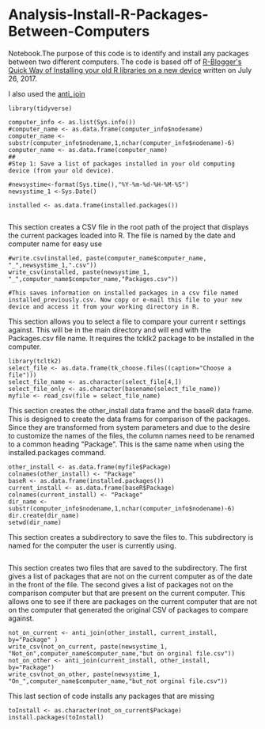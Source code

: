 # Analysis-Install-R-Packages-Between-Computers
 
Notebook.The purpose of this code is to identify and install any packages between two different computers.  The code is based off of [R-Blogger's Quick Way of Installing your old R libraries on a new device](https://www.r-bloggers.com/quick-way-of-installing-all-your-old-r-libraries-on-a-new-device/) written on July 26, 2017.

I also used the [anti_join](http://zevross.com/blog/2014/08/05/using-the-r-function-anti_join-to-find-unmatched-records/) 

```{r set_up}
library(tidyverse)

computer_info <- as.list(Sys.info())
#computer_name <- as.data.frame(computer_info$nodename)
computer_name <- substr(computer_info$nodename,1,nchar(computer_info$nodename)-6)
computer_name <- as.data.frame(computer_name)
##
#Step 1: Save a list of packages installed in your old computing device (from your old device).

#newsystime<-format(Sys.time(),"%Y-%m-%d-%H-%M-%S") 
newsystime_1 <-Sys.Date()

installed <- as.data.frame(installed.packages())


```

This section creates a CSV file in the root path of the project that displays the current packages loaded into R.  The file is named by the date and computer name for easy use
```{r write_csv}
#write.csv(installed, paste(computer_name$computer_name, "_",newsystime_1,".csv"))
write_csv(installed, paste(newsystime_1, "_",computer_name$computer_name,"Packages.csv"))

#This saves information on installed packages in a csv file named installed_previously.csv. Now copy or e-mail this file to your new device and access it from your working directory in R.
```

This section allows you to select a file to compare your current r settings against.  This will be in the main directory and will end with the Packages.csv file name.  It requires the tcklk2 package to be installed in the computer. 
```{r select comparison file}
library(tcltk2)
select_file <- as.data.frame(tk_choose.files((caption="Choose a file")))
select_file_name <- as.character(select_file[4,])
select_file_only <- as.character(basename(select_file_name))
myfile <- read_csv(file = select_file_name)
```

This section creates the other_install data frame and the baseR data frame.  This is designed to create the data frams for comparison of the packages.  Since they are transformed from system parameters and due to the desire to customize the names of the files, the column names need to be renamed to a common heading "Package".  This is the same name when using the installed.packages command.  
```{r create comparison data frames}
other_install <- as.data.frame(myfile$Package)
colnames(other_install) <- "Package"
baseR <- as.data.frame(installed.packages())
current_install <- as.data.frame(baseR$Package)
colnames(current_install) <- "Package"
dir_name <- substr(computer_info$nodename,1,nchar(computer_info$nodename)-6)
dir.create(dir_name)
setwd(dir_name)
```

This section creates a subdirectory to save the files to.  This subdirectory is named for the computer the user is currently using.
```{r subdirectory}

```

This section creates two files that are saved to the subdirectory.  The first gives a list of packages that are not on the current computer as of the date in the front of the file.  The second gives a list of packages not on the comparison computer but that are present on the current computer.  This allows one to see if there are packages on the current computer that are not on the computer that generated the original CSV of packages to compare against.
```{r analytic files}
not_on_current <- anti_join(other_install, current_install, by="Package" )
write_csv(not_on_current, paste(newsystime_1, "Not_on",computer_name$computer_name,"but on orginal file.csv"))
not_on_other <- anti_join(current_install, other_install, by="Package")
write_csv(not_on_other, paste(newsystime_1, "On_",computer_name$computer_name,"but_not orginal file.csv"))

```

This last section of code installs any packages that are missing
```{r install packages}
toInstall <- as.character(not_on_current$Package)
install.packages(toInstall)


```

